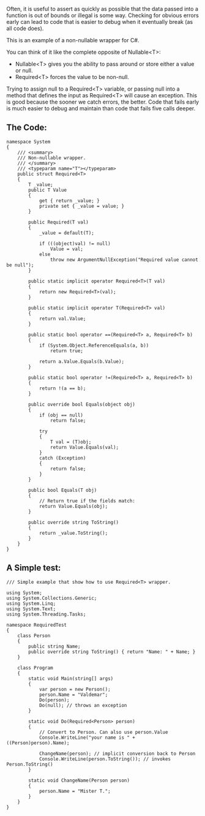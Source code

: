 <!--
{
    "Id": "NonNullable-in-CSharp",
	"WindowTitle": "",
	"Title": "Non-nullable reference objects in C#",
    "Date": "2013-04-19"
}
-->

Often, it is useful to assert as quickly as possible that the data passed into a function is out of bounds or illegal is some way. Checking for obvious errors early can lead to code that is easier to debug when it eventually break (as all code does).

This is an example of a non-nullable wrapper for C#.

You can think of it like the complete opposite of Nullable&lt;T&gt;:

* Nullable&lt;T&gt; gives you the ability to pass around or store either a value or null.
* Required&lt;T&gt; forces the value to be non-null.

Trying to assign null to a Required&lt;T&gt; variable, or passing null into a method that defines the input as Required&lt;T&gt; will cause an exception. This is good because the sooner we catch errors, the better. Code that fails early is much easier to debug and maintain than code that fails five calls deeper.

## The Code:

	namespace System
	{
	    /// <summary>
	    /// Non-nullable wrapper.
	    /// </summary>
	    /// <typeparam name="T"></typeparam>
	    public struct Required<T>
	    {
	        T _value;
	        public T Value
	        {
	            get { return _value; }
	            private set { _value = value; }
	        }
	
	        public Required(T val)
	        {
	            _value = default(T);
	
	            if (((object)val) != null)
	                Value = val;
	            else
	                throw new ArgumentNullException("Required value cannot be null");
	        }
	
	        public static implicit operator Required<T>(T val)
	        {
	            return new Required<T>(val);
	        }
	
	        public static implicit operator T(Required<T> val)
	        {
	            return val.Value;
	        }
	
	        public static bool operator ==(Required<T> a, Required<T> b)
	        {
	            if (System.Object.ReferenceEquals(a, b))
	                return true;
	
	            return a.Value.Equals(b.Value);
	        }
	
	        public static bool operator !=(Required<T> a, Required<T> b)
	        {
	            return !(a == b);
	        }
	
	        public override bool Equals(object obj)
	        {
	            if (obj == null)
	                return false;
	
	            try
	            {
	                T val = (T)obj;
	                return Value.Equals(val);
	            }
	            catch (Exception)
	            {
	                return false;
	            }
	        }
	
	        public bool Equals(T obj)
	        {
	            // Return true if the fields match:
	            return Value.Equals(obj);
	        }
	
	        public override string ToString()
	        {
	            return _value.ToString();
	        }
	    }
	}

## A Simple test:

	/// Simple example that show how to use Required<T> wrapper.
	
	using System;
	using System.Collections.Generic;
	using System.Linq;
	using System.Text;
	using System.Threading.Tasks;
	
	namespace RequiredTest
	{
	    class Person
	    {
	        public string Name;
	        public override string ToString() { return "Name: " + Name; }
	    }
	
	    class Program
	    {
	        static void Main(string[] args)
	        {
	            var person = new Person();
	            person.Name = "Valdemar";
	            Do(person);
	            Do(null); // throws an exception
	        }
	
	        static void Do(Required<Person> person)
	        {
	            // Convert to Person. Can also use person.Value
	            Console.WriteLine("your name is " + ((Person)person).Name); 
	
	            ChangeName(person); // implicit conversion back to Person
	            Console.WriteLine(person.ToString()); // invokes Person.ToString()
	        }
	
	        static void ChangeName(Person person)
	        {
	            person.Name = "Mister T.";
	        }
	    }
	}